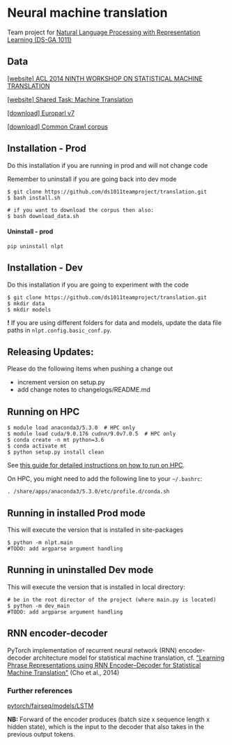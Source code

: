 # Neural machine translation

Team project for [Natural Language Processing with Representation Learning
(DS-GA 1011)](https://docs.google.com/document/d/1o0TTWocbkqPa9qsTCXnEFXf3NZzwZLLLSw7SSZmNla8/edit#heading=h.ga92jtl8vlih)

## Data

[[website] ACL 2014 NINTH WORKSHOP ON STATISTICAL MACHINE TRANSLATION](http://www.statmt.org/wmt14/index.html)

[[website] Shared Task: Machine Translation](http://www.statmt.org/wmt14/translation-task.html)

[[download] Europarl v7](http://www.statmt.org/wmt13/training-parallel-europarl-v7.tgz)

[[download] Common Crawl corpus](http://www.statmt.org/wmt13/training-parallel-commoncrawl.tgz)

## Installation - Prod
Do this installation if you are running in prod and will not change code

Remember to uninstall if you are going back into dev mode
```
$ git clone https://github.com/ds1011teamproject/translation.git
$ bash install.sh

# if you want to download the corpus then also:
$ bash download_data.sh
```

#### Uninstall - prod
```
pip uninstall nlpt
```

## Installation - Dev
Do this installation if you are going to experiment with the code
```
$ git clone https://github.com/ds1011teamproject/translation.git
$ mkdir data
$ mkdir models
```

**!** If you are using different folders for data and models, update the data file paths in `nlpt.config.basic_conf.py`.


## Releasing Updates:
Please do the following items when pushing a change out
- increment version on setup.py
- add change notes to changelogs/README.md


## Running on HPC

```
$ module load anaconda3/5.3.0  # HPC only
$ module load cuda/9.0.176 cudnn/9.0v7.0.5  # HPC only
$ conda create -n mt python=3.6
$ conda activate mt
$ python setup.py install clean
```

See [this guide for detailed instructions on how to run on HPC](https://github.com/mvishwali28/quantifier-rnn-learning).

On HPC, you might need to add the following line to your `~/.bashrc`:

```
. /share/apps/anaconda3/5.3.0/etc/profile.d/conda.sh
```

## Running in installed Prod mode
This will execute the version that is installed in site-packages
```
$ python -m nlpt.main
#TODO: add argparse argument handling
```

## Running in uninstalled Dev mode
This will execute the version that is installed in local directory:
```
# be in the root director of the project (where main.py is located)
$ python -m dev_main
#TODO: add argparse argument handling
```

## RNN encoder-decoder

PyTorch implementation of recurrent neural network (RNN) encoder-decoder architecture model for statistical machine translation, cf. ["Learning Phrase Representations using RNN Encoder–Decoder for Statistical Machine Translation"](https://arxiv.org/pdf/1406.1078.pdf) (Cho et al., 2014)

### Further references

[pytorch/fairseq/models/LSTM](https://github.com/pytorch/fairseq/blob/master/fairseq/models/lstm.py)

**NB:** Forward of the encoder produces (batch size x sequence length x hidden state), which is the input to the decoder that also takes in the previous output tokens.

